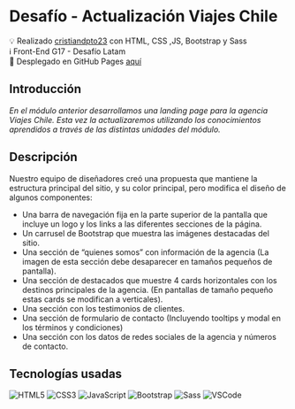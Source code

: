 # Desafío - Actualización Viajes Chile

💡   Realizado [cristiandpto23](https://github.com/cristiandpto23) con HTML, CSS ,JS, Bootstrap y Sass<br>
ℹ Front-End G17 - Desafío Latam<br>
🔗 Desplegado en GitHub Pages [aquí](https://cristiandpto23.github.io/desafio-actualizacion-chile-viajes/)<br>
## Introducción

_En el módulo anterior desarrollamos una landing page para la agencia Viajes Chile. Esta vez la actualizaremos utilizando los conocimientos aprendidos a través de las distintas unidades del módulo._

## Descripción

Nuestro equipo de diseñadores creó una propuesta que mantiene la estructura principal del sitio, y su color principal, pero modifica el diseño de algunos componentes:
 - Una barra de navegación fija en la parte superior de la pantalla que incluye un logo y los links a las diferentes secciones de la página.
 - Un carrusel de Bootstrap que muestra las imágenes destacadas del sitio.
 - Una sección de “quienes somos” con información de la agencia (La imagen de esta sección debe desaparecer en tamaños pequeños de pantalla).
 - Una sección de destacados que muestre 4 cards horizontales con los destinos principales de la agencia. (En pantallas de tamaño pequeño estas cards se modifican a verticales).
 - Una sección con los testimonios de clientes.
 - Una sección de formulario de contacto (Incluyendo tooltips y modal en los términos y condiciones)
 - Una sección con los datos de redes sociales de la agencia y números de contacto.

## Tecnologías usadas

![HTML5](https://img.shields.io/badge/HTML5-E34F26?style=for-the-badge&logo=html5&logoColor=white) ![CSS3](https://img.shields.io/badge/CSS3-1572B6?style=for-the-badge&logo=css3&logoColor=white) ![JavaScript](https://img.shields.io/badge/JavaScript-323330?style=for-the-badge&logo=javascript&logoColor=F7DF1E) ![Bootstrap](https://img.shields.io/badge/Bootstrap-563D7C?style=for-the-badge&logo=bootstrap&logoColor=white) ![Sass](https://img.shields.io/badge/Sass-CC6699?style=for-the-badge&logo=sass&logoColor=white) ![VSCode](https://img.shields.io/badge/Visual_Studio_Code-0078D4?style=for-the-badge&logo=visual%20studio%20code&logoColor=white)
